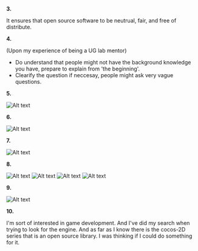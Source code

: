 **3.**

It ensures that open source software to be neutrual, fair, and free of distribute.

**4.**

(Upon my experience of being a UG lab mentor)
 - Do understand that people might not have the background knowledge you have, prepare to explain from 'the beginning'.
 - Clearify the question if neccesay, people might ask very vague questions.

**5.**

![Alt text](https://cloud.githubusercontent.com/assets/6697754/9780424/8289229c-5756-11e5-82e3-1f6a306fbfcf.jpg)

**6.**

![Alt text](https://cloud.githubusercontent.com/assets/6697754/9780425/836f4f2e-5756-11e5-80a0-2bc6e97ec94b.jpg)

**7.**

![Alt text](https://cloud.githubusercontent.com/assets/6697754/9780426/8416ee0a-5756-11e5-8397-104de9062b82.jpg)

**8.**

![Alt text](https://cloud.githubusercontent.com/assets/6697754/9755984/8b29cf1c-56a4-11e5-8ea3-0d0ae7223b1f.png)
![Alt text](https://cloud.githubusercontent.com/assets/6697754/9755986/8c3dfe96-56a4-11e5-9fa7-cb4d6a3f7bcc.png)
![Alt text](https://cloud.githubusercontent.com/assets/6697754/9755989/8e446536-56a4-11e5-98b0-6ab5ffd3ce41.png)
![Alt text](https://cloud.githubusercontent.com/assets/6697754/9755990/8fa65808-56a4-11e5-8de8-aeecbe7cb65c.png)

**9.**

![Alt text](https://cloud.githubusercontent.com/assets/6697754/9789044/8ce147fc-579b-11e5-8597-bd8d2ada4009.png)

**10.**

I'm sort of interested in game development. And I've did my search when trying to look for the engine. And as far as I know there is the cocos-2D series that is an open source library. I was thinking if I could do something for it. 
